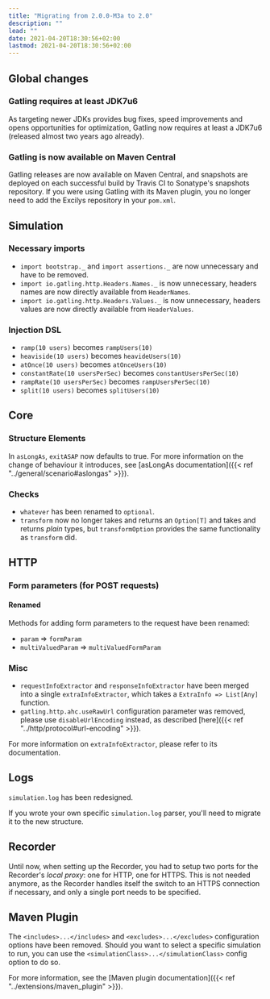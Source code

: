 ```yaml
---
title: "Migrating from 2.0.0-M3a to 2.0"
description: ""
lead: ""
date: 2021-04-20T18:30:56+02:00
lastmod: 2021-04-20T18:30:56+02:00
---
```


## Global changes

### Gatling requires at least JDK7u6

As targeting newer JDKs provides bug fixes, speed improvements and opens opportunities for optimization,
Gatling now requires at least a JDK7u6 (released almost two years ago already).

### Gatling is now available on Maven Central

Gatling releases are now available on Maven Central, and snapshots are deployed on each successful build by Travis CI to Sonatype's snapshots repository.
If you were using Gatling with its Maven plugin, you no longer need to add the Excilys repository in your `pom.xml`.

## Simulation

### Necessary imports

* `import bootstrap._` and `import assertions._` are now unnecessary and have to be removed.
* `import io.gatling.http.Headers.Names._` is now unnecessary, headers names are now directly available from `HeaderNames`.
* `import io.gatling.http.Headers.Values._` is now unnecessary, headers values are now directly available from `HeaderValues`.

### Injection DSL

* `ramp(10 users)` becomes `rampUsers(10)`
* `heaviside(10 users)` becomes `heavideUsers(10)`
* `atOnce(10 users)` becomes `atOnceUsers(10)`
* `constantRate(10 usersPerSec)` becomes `constantUsersPerSec(10)`
* `rampRate(10 usersPerSec)` becomes `rampUsersPerSec(10)`
* `split(10 users)` becomes `splitUsers(10)`

## Core

### Structure Elements

In `asLongAs`, `exitASAP` now defaults to true. For more information on the change of behaviour it introduces, see [asLongAs documentation]({{< ref "../general/scenario#aslongas" >}}).

### Checks

* `whatever` has been renamed to `optional`.
* `transform` now no longer takes and returns an `Option[T]` and takes and returns *plain* types, but `transformOption` provides the same functionality as `transform` did.

## HTTP

### Form parameters (for POST requests)

#### Renamed
Methods for adding form parameters to the request have been renamed:

* `param` => `formParam`
* `multiValuedParam` => `multiValuedFormParam`

### Misc

* `requestInfoExtractor` and `responseInfoExtractor` have been merged into a single `extraInfoExtractor`, which takes a `ExtraInfo => List[Any]` function.
* `gatling.http.ahc.useRawUrl` configuration parameter was removed, please use `disableUrlEncoding` instead, as described [here]({{< ref "../http/protocol#url-encoding" >}}).

For more information on `extraInfoExtractor`, please refer to its documentation.

## Logs

`simulation.log` has been redesigned.

If you wrote your own specific `simulation.log` parser, you'll need to migrate it to the new structure.

## Recorder

Until now, when setting up the Recorder, you had to setup two ports for the Recorder's *local proxy*: one for HTTP, one for HTTPS.
This is not needed anymore, as the Recorder handles itself the switch to an HTTPS connection if necessary, and only a single port needs to be specified.

## Maven Plugin

The `<includes>...</includes>` and `<excludes>...</excludes>` configuration options have been removed.
Should you want to select a specific simulation to run, you can use the `<simulationClass>...</simulationClass>` config option to do so.

For more information, see the [Maven plugin documentation]({{< ref "../extensions/maven_plugin" >}}).
